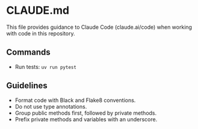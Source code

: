 # CLAUDE.md

This file provides guidance to Claude Code (claude.ai/code) when working with code in this repository.

## Commands

- Run tests: `uv run pytest`

## Guidelines

- Format code with Black and Flake8 conventions.
- Do not use type annotations.
- Group public methods first, followed by private methods.
- Prefix private methods and variables with an underscore.
